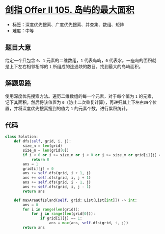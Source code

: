 # [剑指 Offer II 105. 岛屿的最大面积](https://leetcode-cn.com/problems/ZL6zAn/)

- 标签：深度优先搜索、广度优先搜索、并查集、数组、矩阵
- 难度：中等

## 题目大意

给定一个只包含 `0`、`1` 元素的二维数组，`1` 代表岛屿，`0` 代表水。一座岛的面积就是上下左右相邻相邻的 `1` 所组成的连通块的数目。找到最大的岛屿面积。

## 解题思路

使用深度优先搜索方法。遍历二维数组的每一个元素，对于每个值为 `1` 的元素，记下其面积。然后将该值置为 `0`（防止二次重复计算），再递归其上下左右四个位置，并将深度优先搜索搜到的值为 `1` 的元素个数，进行累积统计。

## 代码

```Python
class Solution:
    def dfs(self, grid, i, j):
        size_n = len(grid)
        size_m = len(grid[0])
        if i < 0 or i >= size_n or j < 0 or j >= size_m or grid[i][j] == 0:
            return 0
        ans = 1
        grid[i][j] = 0
        ans += self.dfs(grid, i + 1, j)
        ans += self.dfs(grid, i, j + 1)
        ans += self.dfs(grid, i - 1, j)
        ans += self.dfs(grid, i, j - 1)
        return ans

    def maxAreaOfIsland(self, grid: List[List[int]]) -> int:
        ans = 0
        for i in range(len(grid)):
            for j in range(len(grid[0])):
                if grid[i][j] == 1:
                    ans = max(ans, self.dfs(grid, i, j))
        return ans
```

